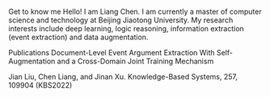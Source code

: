 Get to know me
Hello! I am Liang Chen. I am currently a master of computer science and technology at Beijing Jiaotong University. My research interests include deep learning, logic reasoning, information extraction (event extraction) and data augmentation.

Publications
Document-Level Event Argument Extraction With Self-Augmentation and a Cross-Domain Joint Training Mechanism

Jian Liu, Chen Liang, and Jinan Xu. Knowledge-Based Systems, 257, 109904 (KBS2022)
